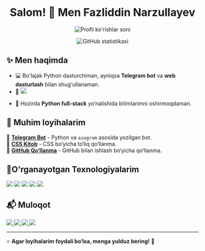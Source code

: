 <h1 align="center">Salom! 👋 Men Fazliddin Narzullayev</h1>

<p align="center">
  <img src="https://komarev.com/ghpvc/?username=Fazli171&label=Profile+Views&color=blue" alt="Profil ko'rishlar soni">
</p>

<p align="center">
  <img src="https://github-readme-stats.vercel.app/api?username=Fazli171&show_icons=true&theme=radical" alt="GitHub statistikasi">
</p>

## ✨ Men haqimda

- 💻 Bo'lajak Python dasturchiman, ayniqsa **Telegram bot** va **web dasturlash** bilan shug‘ullanaman.
- 📘 <a href="https://ba.uz/" target="_blank">
    <img src="https://img.shields.io/badge/Bobur%20Alikhanov%20Tech%20Academy-0073e6?style=for-the-badge&logo=google-scholar&logoColor=white" />
</a>

- 🎯 Hozirda **Python full-stack** yo‘nalishida bilimlarimni oshirmoqdaman.

## 🚀 Muhim loyihalarim

🔹 **[Telegram Bot](https://github.com/Fazli171/telegram-bot)** - Python va `aiogram` asosida yozilgan bot.  
🔹 **[CSS Kitob](https://github.com/Fazli171/css-book)** - CSS bo‘yicha to‘liq qo‘llanma.  
🔹 **[GitHub Qo‘llanma](https://github.com/Fazli171/github-guide)** - GitHub bilan ishlash bo‘yicha qo‘llanma.  

## 📌O'rganayotgan Texnologiyalarim 
<p>
  <img src="https://img.shields.io/badge/Python-3776AB?style=for-the-badge&logo=python&logoColor=white" />
  <img src="https://img.shields.io/badge/Django-092E20?style=for-the-badge&logo=django&logoColor=white" />
  <img src="https://img.shields.io/badge/HTML5-E34F26?style=for-the-badge&logo=html5&logoColor=white" />
  <img src="https://img.shields.io/badge/CSS3-1572B6?style=for-the-badge&logo=css3&logoColor=white" />
  <img src="https://img.shields.io/badge/GitHub-181717?style=for-the-badge&logo=github&logoColor=white" />
</p>

## 📬 Muloqot  
<a href="mailto:fazli_1998@email.com">
    <img src="https://img.shields.io/badge/Email-fazli_1998@email.com-red?style=for-the-badge&logo=gmail&logoColor=white" />
</a>

<a href="mailto:matem3599798@gmail.com">
    <img src="https://img.shields.io/badge/Gmail-matem3599798@gmail.com-D14836?style=for-the-badge&logo=gmail&logoColor=white" />
</a>

<a href="https://t.me/PYTHON_171" target="_blank">
  <img src="https://img.shields.io/badge/Telegram-2CA5E0?style=for-the-badge&logo=telegram&logoColor=white" />
</a>
<a href="https://www.instagram.com/fazli_1098" target="_blank">
    <img src="https://img.shields.io/badge/Instagram-fazli_1098-E4405F?style=for-the-badge&logo=instagram&logoColor=white" />
</a>



---

⭐ **Agar loyihalarim foydali bo‘lsa, menga yulduz bering!** 🚀
